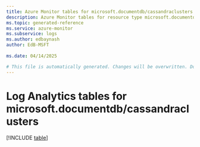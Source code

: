 ```yaml
---
title: Azure Monitor tables for microsoft.documentdb/cassandraclusters
description: Azure Monitor tables for resource type microsoft.documentdb/cassandraclusters
ms.topic: generated-reference
ms.service: azure-monitor
ms.subservice: logs
ms.author: edbaynash
author: EdB-MSFT
   
ms.date: 04/14/2025

# This file is automatically generated. Changes will be overwritten. Do not change this file directly.
---
```


# Log Analytics tables for microsoft.documentdb/cassandraclusters  

[!INCLUDE [table](~/reusable-content/ce-skilling/azure/includes/azure-monitor/reference/tables/microsoft-documentdb_cassandraclusters-include.md)]

